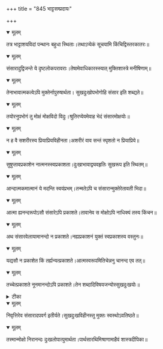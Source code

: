 +++
title = "845 भाट्टसम्प्रदायः"

+++


<details open><summary>मूलम्</summary>

तत्र भाट्टाशयविदां पन्थानः बहुधा स्थिताः।तथाऽप्येकं सूचयामि किंचिद्विस्तरकातरः॥
</details>



<details open><summary>मूलम्</summary>

संसारादुद्विजन्ते ये दृष्टलोकपरावराः।तेषामेवाधिकारस्स्यात् मुक्तिशास्त्रे मनीषिणाम्॥
</details>



<details open><summary>मूलम्</summary>

तेनाभावात्मकत्वेऽपि मुक्तेर्नापुरुषार्थता। सुखदुःखोपभोगोहि संसार इति शब्द्यते॥
</details>



<details open><summary>मूलम्</summary>

तयोरनुपभोगं तु मोक्षं मोक्षविदो विदुः।श्रुतिरप्येवमेवाह भेदं संसारमोक्षयोः॥
</details>



<details open><summary>मूलम्</summary>

न ह वै सशरीरस्य प्रियाप्रियविहीनता।अशरीरं वाव सन्तं स्पृशतो न प्रियाप्रिये॥
</details>



<details open><summary>मूलम्</summary>

सुषुप्तावप्रकाशेन नात्मनस्स्वप्रकाशता।दुःखाभावाद्व्यवहृतिः सुखरूप इति स्थितम्॥
</details>



<details open><summary>मूलम्</summary>

आन्दात्मकमात्मानं ये मदन्ति स्वयंप्रभम्।तन्मतेऽपि च संसारान्मुक्तेरेतावती भिदा॥
</details>



<details open><summary>मूलम्</summary>

आत्मा ह्यनन्दरूपोऽसौ संसारेऽपि प्रकाशते।तावानेव स मोक्षोऽपि नाधिक्यं तस्य किंचन॥
</details>



<details open><summary>मूलम्</summary>

अथ संसारवेलायामानन्दो न प्रकाशते।नह्यप्रकाशनं युक्तं स्वप्रकाशस्य वस्तुनः॥
</details>



<details open><summary>मूलम्</summary>

यद्यसौ न प्रकाशेत किं तर्ह्यन्यत्प्रकाशते।आत्मस्वरूपमितिचेन्ननु चानन्द एव तत्॥
</details>



<details open><summary>मूलम्</summary>

तच्चेत्प्रकाशते नूनमानन्दोऽपि प्रकाशते।तेन शब्दादिविषयजन्योस्सुखदुःखयोः॥
</details>



<details><summary>टीका</summary>

शास्त्र-मोक्षवादः.[ ]
</details>



<details open><summary>मूलम्</summary>

निवृत्तिरेव संसारादपवर्ग इतीर्यते।सुखदुःखविहीनस्तु मुक्तः स्वस्थोऽवतिष्ठते॥
</details>



<details open><summary>मूलम्</summary>

तस्मान्मोक्षो निरानन्दः दुःखलोपात्पुमार्थता।पार्थसारथिमिश्राणामाहैवं शास्त्रदीपिका॥
</details>

